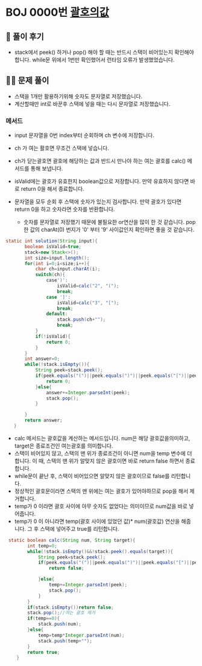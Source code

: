 # BOJ 0000번 [괄호의값]()

## 🌈 풀이 후기
* stack에서 peek() 하거나 pop() 해야 할 때는 반드시 스택이 비어있는지 확인해야 합니다.  while문 위에서 1번만 확인했어서 런타임 오류가 발생했었습니다.


## 👩‍🏫 문제 풀이
    
* 스택을 1개만 활용하기위해 숫자도 문자열로 저장했습니다.
* 계산할때만 int로 바꾼후 스택에 넣을 때는 다시 문자열로 저장했습니다.

### 메서드

* input 문자열을 0번 index부터 순회하며 ch 변수에 저장합니다.
* ch 가 여는 활호면 무조건 스택에 넣습니다.
* ch가 닫는괄호면 괄호에 해당하는 값과 반드시 만나야 하는 여는 괄호를 calc() 메서드를 통해 보냅니다.
* isValid에는 괄호가 유효한지 boolean값으로 저장합니다.  만약 유효하지 않다면 바로 return 0을 해서 종료합니다.

* 문자열을 모두 순회 후 스택에 숫자가 있는지 검사합니다.  만약 괄호가 있다면 return 0을 하고 숫자라면 숫자를 반환합니다.
    * 숫자를 문자열로 저장했기 때문에 불필요한 or연산을 많이 한 것 같습니다.  pop 한 값의 charAt(0) 번지가 '0' 부터 '9' 사이값인지 확인하면 좋을 것 같습니다.
 ```java
 static int solution(String input){
        boolean isValid=true;
        stack=new Stack<>();
        int size=input.length();
        for(int i=0;i<size;i++){
            char ch=input.charAt(i);
            switch(ch){
                case')':
                    isValid=calc("2", "(");
                    break;
                case ']':
                    isValid=calc("3", "[");
                    break;
                default:
                    stack.push(ch+"");
                    break;
            }
            if(!isValid){
                return 0;
            }
        }
        int answer=0;
        while(!stack.isEmpty()){
            String peek=stack.peek();
            if(peek.equals("(")||peek.equals(")")||peek.equals("[")||peek.equals("]")){
                return 0;
            }else{
                answer+=Integer.parseInt(peek);
                stack.pop();
            }

        }
        return answer;
    }

```


* calc 메서드는 괄호값을 계산하는 메서드입니다.  num은 해당 괄호값을의미하고, target은 종료조건인 여는괄호를 의미합니다.
* 스택이 비어있지 않고, 스택의 맨 위가 종료조건이 아니면 num을 temp 변수에 더합니다.  이 때, 스택의 맨 위가 알맞지 않은 괄호이면 바로 return false 하면서 종료합니다.
* while문이 끝난 후, 스택이 비어있으면 알맞지 않은 괄호이므로 false를 리턴합니다.
* 정상적인 괄호문이라면 스택의 맨 위에는 여는 괄호가 있어야하므로 pop을 해서 제거합니다.
* temp가 0 이라면 괄호 사이에 아무 숫자도 없었다는 의미이므로 num값을 바로 넣어줍니다.
* temp가 0 이 아니라면 temp(괄호 사이에 있었던 값)* num(괄호값) 연산을 해줍니다.  그 후 스택에 넣어주고 true를 리턴합니다.


```java
 static boolean calc(String num, String target){
        int temp=0;
        while(!stack.isEmpty()&&!stack.peek().equals(target)){
            String peek=stack.peek();
            if(peek.equals("(")||peek.equals(")")||peek.equals("[")||peek.equals("]")){
                return false;

            }else{
                temp+=Integer.parseInt(peek);
                stack.pop();
            }
        }
        if(stack.isEmpty())return false;
        stack.pop();//여는 괄호 제거
        if(temp==0){
            stack.push(num);
        }else{
            temp=temp*Integer.parseInt(num);
            stack.push(temp+"");
        }
        return true;
    }

```